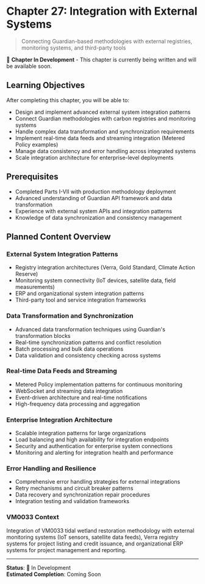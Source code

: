 # Chapter 27: Integration with External Systems

> Connecting Guardian-based methodologies with external registries, monitoring systems, and third-party tools

🚧 **Chapter In Development** - This chapter is currently being written and will be available soon.

## Learning Objectives

After completing this chapter, you will be able to:

- Design and implement advanced external system integration patterns
- Connect Guardian methodologies with carbon registries and monitoring systems
- Handle complex data transformation and synchronization requirements
- Implement real-time data feeds and streaming integration (Metered Policy examples)
- Manage data consistency and error handling across integrated systems
- Scale integration architecture for enterprise-level deployments

## Prerequisites

- Completed Parts I-VII with production methodology deployment
- Advanced understanding of Guardian API framework and data transformation
- Experience with external system APIs and integration patterns
- Knowledge of data synchronization and consistency management

## Planned Content Overview

### External System Integration Patterns
- Registry integration architectures (Verra, Gold Standard, Climate Action Reserve)
- Monitoring system connectivity (IoT devices, satellite data, field measurements)
- ERP and organizational system integration patterns
- Third-party tool and service integration frameworks

### Data Transformation and Synchronization
- Advanced data transformation techniques using Guardian's transformation blocks
- Real-time synchronization patterns and conflict resolution
- Batch processing and bulk data operations
- Data validation and consistency checking across systems

### Real-time Data Feeds and Streaming
- Metered Policy implementation patterns for continuous monitoring
- WebSocket and streaming data integration
- Event-driven architecture and real-time notifications
- High-frequency data processing and aggregation

### Enterprise Integration Architecture
- Scalable integration patterns for large organizations
- Load balancing and high availability for integration endpoints
- Security and authentication for enterprise system connections
- Monitoring and alerting for integration health and performance

### Error Handling and Resilience
- Comprehensive error handling strategies for external integrations
- Retry mechanisms and circuit breaker patterns
- Data recovery and synchronization repair procedures
- Integration testing and validation frameworks

### VM0033 Context
Integration of VM0033 tidal wetland restoration methodology with external monitoring systems (IoT sensors, satellite data feeds), Verra registry systems for project listing and credit issuance, and organizational ERP systems for project management and reporting.

---

**Status**: 🚧 In Development  
**Estimated Completion**: Coming Soon